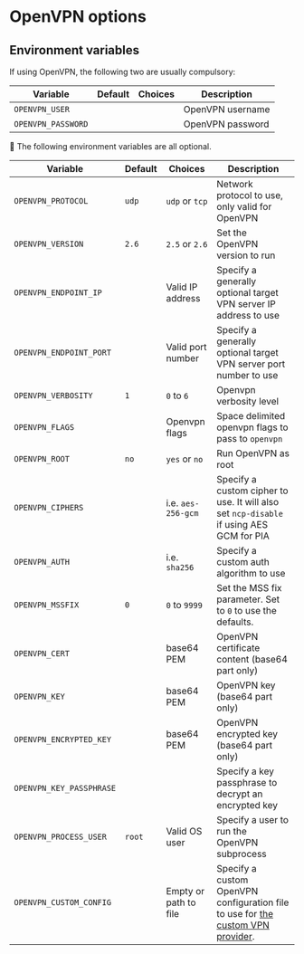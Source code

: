 # OpenVPN options

## Environment variables

If using OpenVPN, the following two are usually compulsory:

| Variable | Default | Choices | Description |
| --- | --- | --- | --- |
| `OPENVPN_USER` | | | OpenVPN username |
| `OPENVPN_PASSWORD` | | | OpenVPN password |

💁 The following environment variables are all optional.

| Variable | Default | Choices | Description |
| --- | --- | --- | --- |
| `OPENVPN_PROTOCOL` | `udp` | `udp` or `tcp` | Network protocol to use, only valid for OpenVPN |
| `OPENVPN_VERSION` | `2.6` | `2.5` or `2.6` | Set the OpenVPN version to run |
| `OPENVPN_ENDPOINT_IP` |  | Valid IP address | Specify a generally optional target VPN server IP address to use |
| `OPENVPN_ENDPOINT_PORT` | | Valid port number | Specify a generally optional target VPN server port number to use |
| `OPENVPN_VERBOSITY` | `1` | `0` to `6` | Openvpn verbosity level |
| `OPENVPN_FLAGS` | | Openvpn flags | Space delimited openvpn flags to pass to `openvpn` |
| `OPENVPN_ROOT` | `no` | `yes` or `no` | Run OpenVPN as root |
| `OPENVPN_CIPHERS` | | i.e. `aes-256-gcm` | Specify a custom cipher to use. It will also set `ncp-disable` if using AES GCM for PIA |
| `OPENVPN_AUTH` | | i.e. `sha256` | Specify a custom auth algorithm to use |
| `OPENVPN_MSSFIX` | `0` | `0` to `9999` | Set the MSS fix parameter. Set to `0` to use the defaults. |
| `OPENVPN_CERT` | | base64 PEM | OpenVPN certificate content (base64 part only) |
| `OPENVPN_KEY` | | base64 PEM | OpenVPN key (base64 part only) |
| `OPENVPN_ENCRYPTED_KEY` | | base64 PEM | OpenVPN encrypted key (base64 part only) |
| `OPENVPN_KEY_PASSPHRASE` | | | Specify a key passphrase to decrypt an encrypted key |
| `OPENVPN_PROCESS_USER` | `root` | Valid OS user | Specify a user to run the OpenVPN subprocess |
| `OPENVPN_CUSTOM_CONFIG` | | Empty or path to file | Specify a custom OpenVPN configuration file to use for [the custom VPN provider](../providers/custom.md). |
